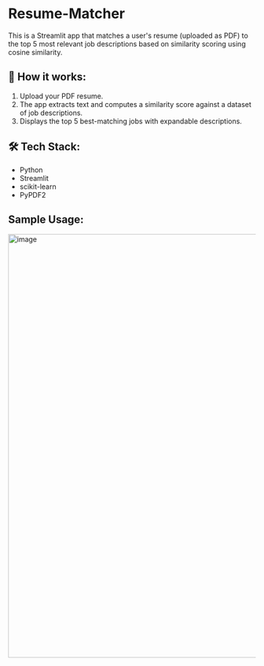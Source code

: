 # Resume-Matcher

This is a Streamlit app that matches a user's resume (uploaded as PDF) to the top 5 most relevant job descriptions based on similarity scoring using cosine similarity.

## 🚀 How it works:
1. Upload your PDF resume.
2. The app extracts text and computes a similarity score against a dataset of job descriptions.
3. Displays the top 5 best-matching jobs with expandable descriptions.

## 🛠 Tech Stack:
- Python
- Streamlit
- scikit-learn
- PyPDF2

## Sample Usage:
<img width="1751" height="861" alt="image" src="https://github.com/user-attachments/assets/cd8dd6db-3d4d-4ef0-9e8e-4b3a00cf69c0" />

